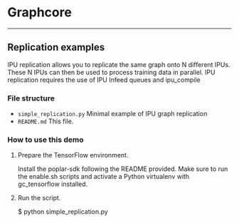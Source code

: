 # Graphcore
---
## Replication examples
IPU replication allows you to replicate the same graph onto N different IPUs. These N IPUs can then be used to process training data in parallel.
IPU replication requires the use of IPU Infeed queues and ipu_compile
### File structure

* `simple_replication.py` Minimal example of IPU graph replication
* `README.md` This file.

### How to use this demo

1) Prepare the TensorFlow environment.

   Install the poplar-sdk following the README provided. Make sure to run the enable.sh scripts and activate a Python virtualenv with gc_tensorflow installed.

2) Run the script.

   $ python simple_replication.py
